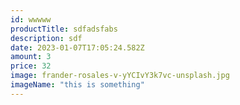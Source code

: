 ```yaml
---
id: wwwww
productTitle: sdfadsfabs
description: sdf
date: 2023-01-07T17:05:24.582Z
amount: 3
price: 32
image: frander-rosales-v-yYCIvY3k7vc-unsplash.jpg
imageName: "this is something"
---
```

